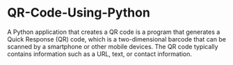 # QR-Code-Using-Python
A Python application that creates a QR code is a program that generates a Quick Response (QR) code, which is a two-dimensional barcode that can be scanned by a smartphone or other mobile devices. The QR code typically contains information such as a URL, text, or contact information.  

